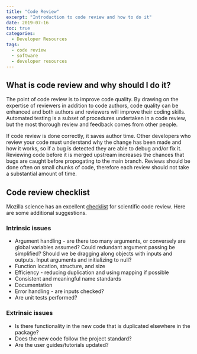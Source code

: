 ```yaml
---
title: "Code Review"
excerpt: "Introduction to code review and how to do it"
date: 2019-07-16
toc: true
categories:
  - Developer Resources
tags:
  - code review
  - software
  - developer resources
---
```




## What is code review and why should I do it?

The point of code review is to improve code quality. By drawing on the
expertise of reviewers in addition to code authors, code quality can be
enhanced and both authors and reviewers will improve their coding
skills. Automated testing is a subset of procedures undertaken in a code
review, but the most thorough review and feedback comes from other
people.

If code review is done correctly, it saves author time. Other developers
who review your code must understand why the change has been made and
how it works, so if a bug is detected they are able to debug and/or fix
it. Reviewing code before it is merged upstream increases the chances
that bugs are caught before propogating to the main branch. Reviews
should be done often on small chunks of code, therefore each review
should not take a substantial amount of time.

Code review checklist
---------------------

Mozilla science has an excellent
[checklist](https://mozillascience.github.io/codeReview/review.html) for
scientific code review.  Here are some additional suggestions.

### Intrinsic issues

-   Argument handling - are there too many arguments, or conversely are
    global variables assumed? Could redundant argument passing be
    simplified? Should we be dragging along objects with inputs and
    outputs. Input arguments and initializing to null?
-   Function location, structure, and size
-   Efficiency - reducing duplication and using mapping if possible
-   Consistent and meaningful name standards
-   Documentation
-   Error handling - are inputs checked?
-   Are unit tests performed?

### Extrinsic issues

-   Is there functionality in the new code that is duplicated elsewhere
    in the package?
-   Does the new code follow the project standard?
-   Are the user guides/tutorials updated?